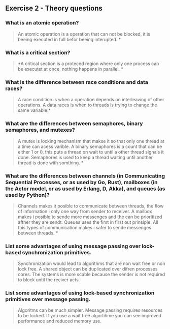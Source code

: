 Exercise 2 - Theory questions
-----------------------------

### What is an atomic operation?
> An atomic operation is a operation that can not be blocked, it is beeing executed in full befor beeing interupted. *

### What is a critical section?
> *A critical section is a proteced region where only one process can be executet at once, nothing happens in parallel. *

### What is the difference between race conditions and data races?
> A race condition is when a operation depends on interleaving of other operations. A data races is when to threads is trying to change the same variable.*

### What are the differences between semaphores, binary semaphores, and mutexes?
> A mutex is locking mechanism that makse it so that only one thread at a time can acess varible. A binary semaphores is a count that can be either 1 or 0, this puts a thread on wait to until a other thread signals it done. Semaphores is used to keep a thread waiting until another thread is done with somthing. *

### What are the differences between channels (in Communicating Sequential Processes, or as used by Go, Rust), mailboxes (in the Actor model, or as used by Erlang, D, Akka), and queues (as used by Python)? 
> Channels makes it posible to communicate between threads, the flow of information i only one way from sender to receiver. A  mailbox makes i posible to sende more messenges and the can be prioritized afther they are sendt. Queues uses the first in first out prinsiple. All this types of communication makes i safer to sende messenges between threads. *

### List some advantages of using message passing over lock-based synchronization primitives.
> Synchronization would lead to algorithms that are non wait free or non lock free.
>A shared object can be duplicated over difren processes cores. 
>The systems is more scable because the sender is not required to block until the reciver acts.

### List some advantages of using lock-based synchronization primitives over message passing.
> Algoritms can be much simpler.
>Message passing requires resources to be locked.
> If you use a wait free algortihme you can see improved performance and reduced memory use.
